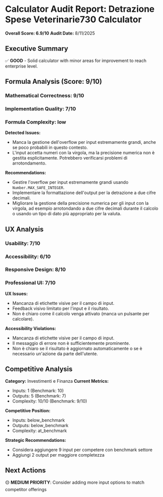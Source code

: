 # Calculator Audit Report: Detrazione Spese Veterinarie730 Calculator

**Overall Score: 6.9/10**
**Audit Date:** 8/11/2025

## Executive Summary

✅ **GOOD** - Solid calculator with minor areas for improvement to reach enterprise level.

## Formula Analysis (Score: 9/10)

### Mathematical Correctness: 9/10
### Implementation Quality: 7/10
### Formula Complexity: low

**Detected Issues:**
- Manca la gestione dell'overflow per input estremamente grandi, anche se poco probabili in questo contesto.
- L'input accetta numeri con la virgola, ma la precisione numerica non è gestita esplicitamente. Potrebbero verificarsi problemi di arrotondamento.

**Recommendations:**
- Gestire l'overflow per input estremamente grandi usando `Number.MAX_SAFE_INTEGER`.
- Implementare la formattazione dell'output per la detrazione a due cifre decimali.
- Migliorare la gestione della precisione numerica per gli input con la virgola, ad esempio arrotondando a due cifre decimali durante il calcolo o usando un tipo di dato più appropriato per la valuta.

## UX Analysis

### Usability: 7/10
### Accessibility: 6/10  
### Responsive Design: 8/10
### Professional UI: 7/10

**UX Issues:**
- Mancanza di etichette visive per il campo di input.
- Feedback visivo limitato per l'input e il risultato.
- Non è chiaro come il calcolo venga attivato (manca un pulsante per calcolare).

**Accessibility Violations:**
- Mancanza di etichette visive per il campo di input.
- Il messaggio di errore non è sufficientemente prominente.
- Non è chiaro se il risultato è aggiornato automaticamente o se è necessario un'azione da parte dell'utente.

## Competitive Analysis

**Category:** Investimenti e Finanza
**Current Metrics:**
- Inputs: 1 (Benchmark: 10)
- Outputs: 5 (Benchmark: 7)
- Complexity: 10/10 (Benchmark: 9/10)

**Competitive Position:**
- Inputs: below_benchmark
- Outputs: below_benchmark  
- Complexity: at_benchmark

**Strategic Recommendations:**
- Considera aggiungere 9 input per competere con benchmark settore
- Aggiungi 2 output per maggiore completezza

## Next Actions

🟡 **MEDIUM PRIORITY**: Consider adding more input options to match competitor offerings
